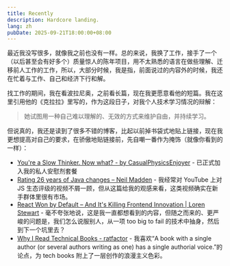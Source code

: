```yaml
---
title: Recently
description: Hardcore landing.
lang: zh
pubDate: 2025-09-21T18:00:00+08:00
---
```


最近我没写很多，就像我之前也没有一样。总的来说，我换了工作，接手了一个（以后甚至会有好多个）质量惊人的陈年项目，用不太熟悉的语言在做些理解、迁移前人工作的工作，所以，大部分时候，我是指，前面说过的内容外的时候，我还在忙着与工作、自己和经济下行和解。

找工作的期间，我在看波拉尼奥，之前看长篇，现在我更愿意看他的短篇。我在这里引用他的《克拉拉》里写的，作为这段日子，对我个人技术学习情况的辩解：

> 她试图用一种自己难以理解的、无效的方式来维护自由，并持续学习。

但说真的，我还是读到了很多不错的博客，比起以前掉书袋式地贴上链接，现在我更想提高对自己的要求，在骄傲地贴链接前，先自嘲一番作为掩饰（就像你看到的一样）：

- [You're a Slow Thinker. Now what? - by CasualPhysicsEnjoyer](https://chillphysicsenjoyer.substack.com/p/youre-a-slow-thinker-now-what) - 已正式加入我的私人安慰剂套餐
- [Rating 26 years of Java changes – Neil Madden](https://neilmadden.blog/2025/09/12/rating-26-years-of-java-changes/) - 我经常对 YouTube 上对 JS 生态评级的视频不屑一顾，但从这篇给我的观感来看，这类视频确实在新手群体里很有市场。
- [React Won by Default – And It's Killing Frontend Innovation | Loren Stewart](https://www.lorenstew.art/blog/react-won-by-default#framework-evaluation-checklist) - 毫不夸张地说，这是我一直都想看到的内容，但随之而来的、更严峻的问题是，我们怎么说服别人，从一项 too big to fail 的技术中抽身，然后到下一个坑里去？
- [Why I Read Technical Books - ratfactor](https://ratfactor.com/b/technical-books) - 我喜欢“A book with a single author (or several authors writing as one) has a single authorial voice.”的论点，为 tech books 附上了一层创作的浪漫主义色彩。
